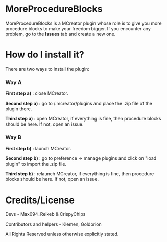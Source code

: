 # MoreProcedureBlocks

MoreProcedureBlocks is a MCreator plugin whose role is to give you more procedure blocks to make your freedom bigger. If you encounter any problem, go to the **Issues** tab and create a new one.

# How do I install it?
There are two ways to install the plugin:

### Way A
**First step a)** : close MCreator.

**Second step a)** : go to <user>/.mcreator/plugins and place the .zip file of the plugin there.

**Third step a)** : open MCreator, if everything is fine, then procedure blocks should be here. If not, open an issue.

### Way B
**First step b)** : launch MCreator.
  
**Second step b)** : go to preference => manage plugins and click on "load plugin" to import the .zip file.
  
**Third step b)** : relaunch MCreator, if everything is fine, then procedure blocks should be here. If not, open an issue.

# Credits/License
Devs - Max094_Reikeb & CrispyChips

Contributors and helpers - Klemen, Goldorion

All Rights Reserved unless otherwise explicitly stated.
